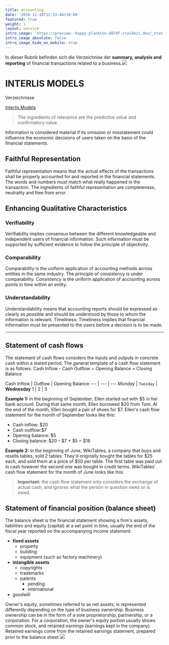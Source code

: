 ```yaml
---
title: accounting
date: '2018-11-18T12:33:46+10:00'
featured: true
weight: 1
layout: service
intro_image: 'https://preview--happy-plankton-d87df.stackbit.dev/_static/app-assets/beige-paprika.svg'
intro_image_absolute: false
intro_image_hide_on_mobile: true
---
```

In dieser Rubrik befinden sich die Verzeichnise der **summary, analysis and reporting** of financial transactions related to a business.![](/\_static/app-assets/beige-paprika.svg)



# INTERLIS MODELS

Verzeichnisse

[Interlis Models](https://models.interlis.ch/core/)

> The ingredients of relevance are the predictive value and confirmatory value.

Information is considered material if its omission or misstatement could influence the economic decisions of users taken on the basis of the financial statements.

## Faithful Representation

Faithful representation means that the actual effects of the transactions shall be properly accounted for and reported in the financial statements. The words and numbers must match what really happened in the transaction. The ingredients of faithful representation are completeness, neutrality and free from error.

## Enhancing Qualitative Characteristics

### Verifiability

Verifiability implies consensus between the different knowledgeable and independent users of financial information. Such information must be supported by sufficient evidence to follow the principle of objectivity.

### Comparability

Comparability is the uniform application of accounting methods across entities in the same industry. The principle of consistency is under comparability. Consistency is the uniform application of accounting across points in time within an entity.

### Understandability

Understandability means that accounting reports should be expressed as clearly as possible and should be understood by those to whom the information is relevant.
Timeliness: Timeliness implies that financial information must be presented to the users before a decision is to be made.

***

## Statement of cash flows

The statement of cash flows considers the inputs and outputs in concrete cash within a stated period. The general template of a cash flow statement is as follows: Cash Inflow - Cash Outflow + Opening Balance = Closing Balance

Cash Inflow | Outflow | Opening Balance
\--- | --- | ---
*Monday* | `Tuesday` | **Wednesday**
1 | 2 | 3

**Example 1:** in the beginning of September, Ellen started out with $5 in her bank account. During that same month, Ellen borrowed $20 from Tom. At the end of the month, Ellen bought a pair of shoes for $7. Ellen's cash flow statement for the month of September looks like this:

*   Cash inflow: $20
*   Cash outflow:$7
*   Opening balance: $5
*   Closing balance: $20 – $7 + $5 = $18

**Example 2:** in the beginning of June, WikiTables, a company that buys and resells tables, sold 2 tables. They'd originally bought the tables for $25 each, and sold them at a price of $50 per table. The first table was paid out in cash however the second one was bought in credit terms. WikiTables' cash flow statement for the month of June looks like this:

> **Important:** the cash flow statement only considers the exchange of actual cash, and ignores what the person in question owes or is owed.

## Statement of financial position (balance sheet)

The balance sheet is the financial statement showing a firm's assets, liabilities and equity (capital) at a set point in time, usually the end of the fiscal year reported on the accompanying income statement.

*   **fixed assets**
    *   property
    *   building
    *   equipment (such as factory machinery)
*   **intangible assets**
    *   copyrights
    *   trademarks
    *   patents
        *   pending
        *   international
*   goodwill

Owner's equity, sometimes referred to as net assets, is represented differently depending on the type of business ownership. Business ownership can be in the form of a sole proprietorship, partnership, or a corporation. For a corporation, the owner's equity portion usually shows common stock, and retained earnings (earnings kept in the company). Retained earnings come from the retained earnings statement, prepared prior to the balance sheet.![](/\_static/app-assets/fabrik_vers2.svg)
